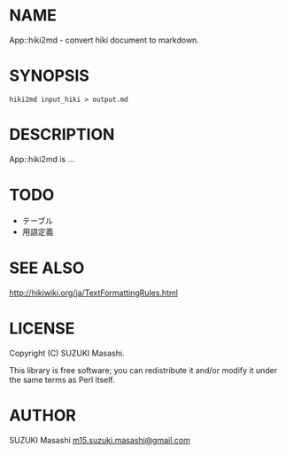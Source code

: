 # NAME

App::hiki2md - convert hiki document to markdown.

# SYNOPSIS

    hiki2md input_hiki > output.md

# DESCRIPTION

App::hiki2md is ...

# TODO

- テーブル
- 用語定義

# SEE ALSO

http://hikiwiki.org/ja/TextFormattingRules.html

# LICENSE

Copyright (C) SUZUKI Masashi.

This library is free software; you can redistribute it and/or modify
it under the same terms as Perl itself.

# AUTHOR

SUZUKI Masashi <m15.suzuki.masashi@gmail.com>
